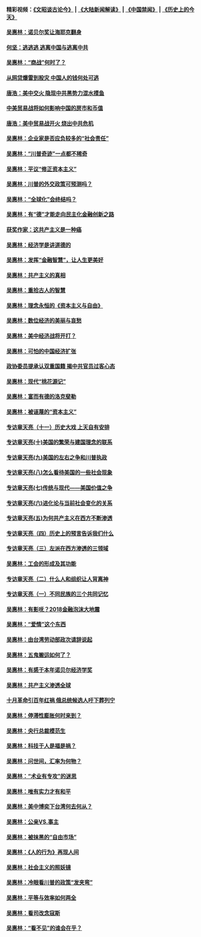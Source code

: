 #### 精彩视频：[《文昭谈古论今》](https://github.com/gfw-breaker/wenzhao/blob/master/README.md?t=01052130) | [《大陆新闻解读》](https://github.com/gfw-breaker/ntdtv-comedy/blob/master/README.md?t=01052130) | [《中国禁闻》](https://github.com/gfw-breaker/ntdtv-news/blob/master/README.md?t=01052130) | [《历史上的今天》](https://github.com/gfw-breaker/today-in-history/blob/master/README.md?t=01052130) 

#### [吴惠林：诺贝尔奖让海耶克翻身](../pages/nsc423/n10890049.md?t=01052130) 

#### [何坚：逃逃逃 逃离中国与逃离中共](../pages/nsc423/n10592891.md?t=01052130) 

#### [吴惠林：“商战”何时了？](../pages/nsc423/n10573558.md?t=01052130) 

#### [从网贷爆雷到股灾 中国人的钱何处可逃](../pages/nsc423/n10572800.md?t=01052130) 

#### [唐浩：美中交火 隐现中共黑势力混水摸鱼](../pages/nsc423/n10544040.md?t=01052130) 

#### [中美贸易战将如何影响中国的房市和币值](../pages/nsc423/n10543697.md?t=01052130) 

#### [唐浩：美中贸易战开火 烧出中共危机](../pages/nsc423/n10540126.md?t=01052130) 

#### [吴惠林：企业家是否应负较多的“社会责任”](../pages/nsc423/n10535022.md?t=01052130) 

#### [吴惠林：“川普奇迹”一点都不稀奇](../pages/nsc423/n10512808.md?t=01052130) 

#### [吴惠林：平议“修正资本主义”](../pages/nsc423/n10495724.md?t=01052130) 

#### [吴惠林：川普的外交政策可预测吗？](../pages/nsc423/n10462387.md?t=01052130) 

#### [吴惠林：“全球化”会终结吗？](../pages/nsc423/n10452838.md?t=01052130) 

#### [吴惠林：有“德”才能走向民主化金融创新之路](../pages/nsc423/n10432292.md?t=01052130) 

#### [获奖作家：这共产主义是一种癌](../pages/nsc423/n10431541.md?t=01052130) 

#### [吴惠林：经济学是讲道德的](../pages/nsc423/n10398014.md?t=01052130) 

#### [吴惠林：发挥“金融智慧”，让人生更美好](../pages/nsc423/n10375019.md?t=01052130) 

#### [吴惠林：共产主义的真相](../pages/nsc423/n10351394.md?t=01052130) 

#### [吴惠林：重拾古人的智慧](../pages/nsc423/n10337691.md?t=01052130) 

#### [吴惠林：理念永恒的《资本主义与自由》](../pages/nsc423/n10316274.md?t=01052130) 

#### [吴惠林：数位经济的美丽与哀愁](../pages/nsc423/n10292946.md?t=01052130) 

#### [吴惠林：美中经济战将开打？](../pages/nsc423/n10258825.md?t=01052130) 

#### [吴惠林：可怕的中国经济扩张](../pages/nsc423/n10219147.md?t=01052130) 

#### [政协委员提承认双重国籍 揭中共官员过客心态](../pages/nsc423/n10208809.md?t=01052130) 

#### [吴惠林：现代“桃花源记”](../pages/nsc423/n10185234.md?t=01052130) 

#### [吴惠林：富而有德的洛克斐勒](../pages/nsc423/n10142264.md?t=01052130) 

#### [吴惠林：被诬蔑的“资本主义”](../pages/nsc423/n10124816.md?t=01052130) 

#### [专访章天亮（十一）历史大戏 上天自有安排](../pages/nsc423/n10094905.md?t=01052130) 

#### [专访章天亮(十)美国的繁荣与建国理念的联系](../pages/nsc423/n10094899.md?t=01052130) 

#### [专访章天亮(九)美国的左右之争和川普执政](../pages/nsc423/n10094889.md?t=01052130) 

#### [专访章天亮(八)怎么看待美国的一些社会现象](../pages/nsc423/n10094857.md?t=01052130) 

#### [专访章天亮(七)传统与现代——美国价值之争](../pages/nsc423/n10093140.md?t=01052130) 

#### [专访章天亮(六)进化论与当前社会变化的关系](../pages/nsc423/n10092036.md?t=01052130) 

#### [专访章天亮(五)为何共产主义在西方不断渗透](../pages/nsc423/n10083620.md?t=01052130) 

#### [专访章天亮（四）历史上的预言告诉我们什么](../pages/nsc423/n10083606.md?t=01052130) 

#### [专访章天亮（三）左派在西方渗透的三领域](../pages/nsc423/n10081115.md?t=01052130) 

#### [吴惠林：工会的形成及其功能](../pages/nsc423/n10080633.md?t=01052130) 

#### [专访章天亮（二）什么人和组织让人背离神](../pages/nsc423/n10076637.md?t=01052130) 

#### [专访章天亮（一）不同民族的三个共同记忆](../pages/nsc423/n10074188.md?t=01052130) 

#### [吴惠林：有影呒？2018金融泡沫大地震](../pages/nsc423/n10040534.md?t=01052130) 

#### [吴惠林：“爱情”这个东西](../pages/nsc423/n10019423.md?t=01052130) 

#### [吴惠林：由台湾劳动部政次请辞说起](../pages/nsc423/n9979679.md?t=01052130) 

#### [吴惠林：五鬼搬运如何了？](../pages/nsc423/n9925338.md?t=01052130) 

#### [吴惠林：有感于本年诺贝尔经济学奖](../pages/nsc423/n9871883.md?t=01052130) 

#### [吴惠林：共产主义渗透全球](../pages/nsc423/n9812748.md?t=01052130) 

#### [十月革命引百年红祸 俄总统候选人吁下葬列宁](../pages/nsc423/n9810182.md?t=01052130) 

#### [吴惠林：停滞性膨胀何时来到？](../pages/nsc423/n9764136.md?t=01052130) 

#### [吴惠林：央行总裁模范生](../pages/nsc423/n9728134.md?t=01052130) 

#### [吴惠林：科技于人是福是祸？](../pages/nsc423/n9672982.md?t=01052130) 

#### [吴惠林：问世间，汇率为何物？](../pages/nsc423/n9621788.md?t=01052130) 

#### [吴惠林：“术业有专攻”的迷思](../pages/nsc423/n9580363.md?t=01052130) 

#### [吴惠林：唯有实力才有和平](../pages/nsc423/n9529599.md?t=01052130) 

#### [吴惠林：美中博奕下台湾何去何从？](../pages/nsc423/n9483598.md?t=01052130) 

#### [吴惠林：公亲VS.事主](../pages/nsc423/n9425637.md?t=01052130) 

#### [吴惠林：被抹黑的“自由市场”](../pages/nsc423/n9351545.md?t=01052130) 

#### [吴惠林：《人的行为》再现人间](../pages/nsc423/n9296339.md?t=01052130) 

#### [吴惠林：社会主义的照妖镜](../pages/nsc423/n9243460.md?t=01052130) 

#### [吴惠林：冷眼看川普的政策“发夹弯”](../pages/nsc423/n9120684.md?t=01052130) 

#### [吴惠林：平等与效率如何两全](../pages/nsc423/n9075430.md?t=01052130) 

#### [吴惠林：看司改念寇斯](../pages/nsc423/n9024915.md?t=01052130) 

#### [吴惠林：“看不见”的谁会在乎？](../pages/nsc423/n8977488.md?t=01052130) 

